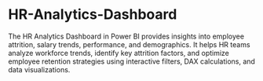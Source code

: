 # HR-Analytics-Dashboard
The HR Analytics Dashboard in Power BI provides insights into employee attrition, salary trends, performance, and demographics. It helps HR teams analyze workforce trends, identify key attrition factors, and optimize employee retention strategies using interactive filters, DAX calculations, and data visualizations.
